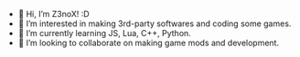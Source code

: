 - 👋 Hi, I’m Z3noX! :D
- 👀 I’m interested in making 3rd-party softwares and coding some games.
- 🌱 I’m currently learning JS, Lua, C++, Python.
- 💞️ I’m looking to collaborate on making game mods and development.

<!---
Z333noX/Z333noX is a ✨ special ✨ repository because its `README.md` (this file) appears on your GitHub profile.
You can click the Preview link to take a look at your changes.
--->
